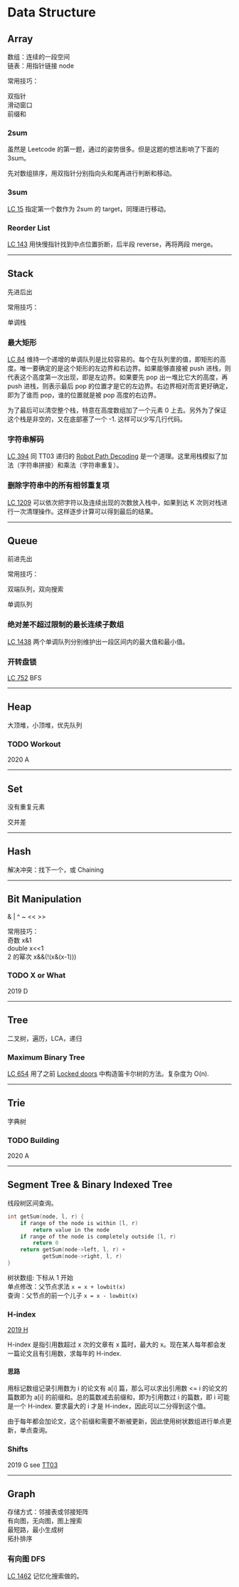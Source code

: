 # Data Structure

## Array

数组：连续的一段空间  
链表：用指针链接 node

常用技巧：

双指针   
滑动窗口  
前缀和

### 2sum

虽然是 Leetcode 的第一题，通过的姿势很多。但是这题的想法影响了下面的 3sum。

先对数组排序，用双指针分别指向头和尾再进行判断和移动。

### 3sum

[LC 15](https://leetcode-cn.com/problems/3sum/) 指定第一个数作为 2sum 的 target，同理进行移动。

### Reorder List
[LC 143](https://leetcode-cn.com/problems/reorder-list/) 用快慢指针找到中点位置折断，后半段 reverse，再将两段 merge。

***
## Stack

先进后出

常用技巧：

单调栈

### 最大矩形

[LC 84](https://leetcode-cn.com/problems/largest-rectangle-in-histogram/) 维持一个递增的单调队列是比较容易的。每个在队列里的值，即矩形的高度。唯一要确定的是这个矩形的左边界和右边界。如果能够直接被 push 进栈，则代表这个高度第一次出现，即是左边界。如果要先 pop 出一堆比它大的高度，再 push 进栈，则表示最后 pop 的位置才是它的左边界。右边界相对而言更好确定，即为了谁而 pop，谁的位置就是被 pop 高度的右边界。

为了最后可以清空整个栈，特意在高度数组加了一个元素 0 上去。另外为了保证这个栈是非空的，又在底部塞了一个 -1. 这样可以少写几行代码。

### 字符串解码

[LC 394](https://leetcode-cn.com/problems/decode-string/) 同 TT03 递归的 [Robot Path Decoding](https://github.com/Baileyswu/NEXT/tree/master/TT03#robot-path-decoding) 是一个道理。这里用栈模拟了加法（字符串拼接）和乘法（字符串重复）。

### 删除字符串中的所有相邻重复项

[LC 1209](https://leetcode-cn.com/problems/remove-all-adjacent-duplicates-in-string-ii/) 可以依次把字符以及连续出现的次数放入栈中，如果到达 K 次则对栈进行一次清理操作。这样逐步计算可以得到最后的结果。

***

## Queue

前进先出

常用技巧：

双端队列，双向搜索  

单调队列

### 绝对差不超过限制的最长连续子数组
[LC 1438](https://leetcode-cn.com/problems/longest-continuous-subarray-with-absolute-diff-less-than-or-equal-to-limit/)
两个单调队列分别维护出一段区间内的最大值和最小值。

### 开转盘锁
[LC 752](https://leetcode-cn.com/problems/open-the-lock/) BFS

***

## Heap

大顶堆，小顶堆，优先队列

### TODO Workout
2020 A 

***

## Set

没有重复元素

交并差

***

## Hash

解决冲突：找下一个，或 Chaining

***

## Bit Manipulation

& | ^ ~ << >>

常用技巧：  
奇数     x&1  
double   x<<1  
2 的幂次 x&&(!(x&(x-1)))  

### TODO X or What
2019 D

***

## Tree

二叉树，遍历，LCA，递归

### Maximum Binary Tree

[LC 654](https://leetcode-cn.com/problems/maximum-binary-tree/) 用了之前 [Locked doors](https://github.com/Baileyswu/NEXT/tree/master/EP2020D#locked-doors) 中构造笛卡尔树的方法。复杂度为 O(n).

***

## Trie

字典树

### TODO Building

2020 A

***

## Segment Tree & Binary Indexed Tree

线段树区间查询。
```cpp
int getSum(node, l, r) {
    if range of the node is within [l, r) 
        return value in the node
    if range of the node is completely outside [l, r)
        return 0
    return getSum(node->left, l, r) + 
           getSum(node->right, l, r)
}
```

树状数组: 下标从 1 开始  
单点修改：父节点求法 `x = x + lowbit(x)`  
查询：父节点的前一个儿子 `x = x - lowbit(x)`

### H-index
[2019 H](https://codingcompetitions.withgoogle.com/kickstart/round/0000000000050edd/00000000001a274e) 

H-index 是指引用数超过 x 次的文章有 x 篇时，最大的 x。现在某人每年都会发一篇论文且有引用数，求每年的 H-index.

#### 思路

用标记数组记录引用数为 i 的论文有 a[i] 篇，那么可以求出引用数 <= i 的论文的篇数即为 a[i] 的前缀和。总的篇数减去前缀和，即为引用数过 i 的篇数，即 i 可能是一个 H-index. 要求最大的 i 才是 H-index，因此可以二分得到这个值。

由于每年都会加论文，这个前缀和需要不断被更新，因此使用树状数组进行单点更新，单点查询。

### Shifts

2019 G see [TT03](https://github.com/Baileyswu/NEXT/tree/master/TT03#shifts)

***

## Graph
存储方式：邻接表或邻接矩阵  
有向图，无向图，图上搜索  
最短路，最小生成树  
拓扑排序  

### 有向图 DFS

[LC 1462](https://leetcode-cn.com/problems/course-schedule-iv/) 记忆化搜索做的。
